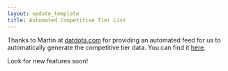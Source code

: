 ```yaml
---
layout: update_template
title: Automated Competitive Tier List
---
```


Thanks to Martin at <a href="http://datdota.com/" target="_blank">
datdota.com</a> for providing an automated feed for us to automatically 
generate the competitive tier data.  You can find it 
<a href="http://tiers.dotateam.com">here</a>.

Look for new features soon!
